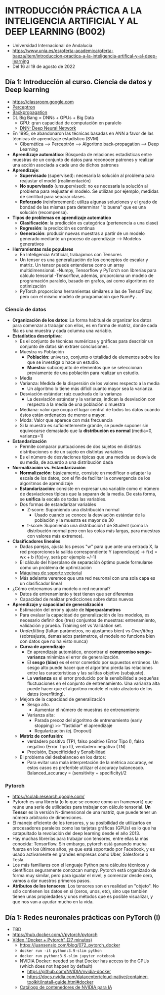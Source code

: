 # INTRODUCCIÓN PRÁCTICA A LA INTELIGENCIA ARTIFICIAL Y AL DEEP LEARNING (B002)
- Universidad Internacional de Andalucia
- https://www.unia.es/es/oferta-academica/oferta-baeza/item/introduccion-practica-a-la-inteligencia-artifical-y-al-deep-learning
- Del 16 al 19 de agosto de 2022

## Día 1: Introducción al curso. Ciencia de datos y Deep learning
- https://classroom.google.com
- [Perceptron](https://www.simplilearn.com/tutorials/deep-learning-tutorial/perceptron)
- [Backpropagation](https://towardsdatascience.com/understanding-backpropagation-abcc509ca9d0)
- DL Big Bang = DNNs + GPUs + Big Data
    - GPU: gran capacidad de computación en paralelo
    - [DNN: Deep Neural Network](https://www.bmc.com/blogs/deep-neural-network/)
- En 1995, se abandonaron las técnicas basadas en ANN a favor de las técnicas de aprendizaje estadístico (SVM)
    - Cibernética --> Perceptrón --> Algoritmo back-propagation --> Deep Learning
- **Aprendizaje automático**: Búsqueda de relaciones estadísticas entre muestras de un conjunto de datos para reconocer patrones y realizar una acción asociada a cada uno de dichos patrones
- **Aprendizaje**:
    - **Supervisado** (supervised): necesaria la solución al problema para reajustar el model (realimentación)
    - **No supervisado** (unsupervised): no es necesaria la solución al problema para reajustar el modelo. Se utilizan por ejemplo, medidas de similitud para separar clases.
    - **Reforzado** (reinforcement): utiliza algunas soluciones y el grado de bondad de las mismas para determinar "lo buena" que es una solución (recompensa).
- **Tipos de problemas en aprendizaje automático**
    - **Clasificación**: la predicción es categórica (pertenencia a una clase)
    - **Regresión**: la predicción es continua
    - **Generación**: producir nuevas muestras a partir de un modelo generado mediante un proceso de aprendizaje --> Modelos generativos
- **Herramientas más populares** 
    - En Inteligencia Artificial, trabajamos con Tensores
    - Un tensor es una generalización de los conceptos de escalar y matriz. Un tensor puede entenderse como un array multidimensional.
    -Numpy, Tensorflow y PyTorch son librerías para cálculo tensorial
    -Tensorflow, además, proporciona un modelo de programación paralelo, basado en grafos, así como algoritmos de optimización
    - PyTorch proporciona herramientas similares a las de TensorFlow, pero con el mismo modelo de programación que NumPy .

### Ciencia de datos
- **Organización de los datos**: La forma habitual de organizar los datos para comenzar a trabajar con ellos, es en forma de matriz, donde cada fila es una muestra y cada columna una variable.
- **Estadística descriptiva**: 
    - Es el conjunto de técnicas numéricas y gráficas para describir un conjunto de datos sin extraer conclusiones.
    - Muestra vs Población
        - **Población**: universo, conjunto o totalidad de elementos sobre los que se investiga o hace un estudio.
        - **Muestra**: subconjunto de elementos que se seleccionan previamente de una población para realizar un estudio.
    - Media
    - Varianza: Medida de la dispersión de los valores respecto a la media
        - Un algoritmo lo tiene más difícil cuanto mayor sea la varianza.
    - Desviación estándar: raíz cuadrada de la varianza
        - La desviación estándar y la varianza, indican la desviación con respecto a la media de una población o muestra
    - Mediana: valor que ocupa el lugar central de todos los datos cuando éstos están ordenados de menor a mayor.
    - Moda: Valor que aparece con más frecuencia
    - Si la muestra es suficientemente grande, se puede suponer sin equivocarse demasiado que la **distribución es normal** (media=0, varianza=1)
- **Estandarización**
    - Permite comparar puntuaciones de dos sujetos en distintas distribuciones o de un sujeto en distintas variables
    - Es el número de desviaciones típicas que una medida se desvía de su media, de acuerdo a una distribución dada
- **Normalización vs. Estandarización**
    - **Normalización**: básicamente, consiste en modificar o adaptar la escala de los datos, con el fin de facilitar la convergencia de los algoritmos de aprendizaje
    - **Estandarización**: consiste en expresar una variable como el número de desviaciones típicas que la separan de la media. De esta forma, se **unifica** la escala de todas las variables.
    - Dos formas de estandarizar variables
        - Z-score: Suponiendo una distribución normal
            - Usado cuando se conoce la desviación estándar de la población y la muestra es mayor de 30
        - t-score: Suponiendo una distribución t de Student (como la distribución normal pero con las colas más largas, para muestras con valores más extremos).
- **Clasificadores lineales**
    - Dadas parejas, ajusta los pesos "w" para que ante una entrada X, la red proporciones la salida correspondiente Y (aprendizaje) -> f(x) = wx + b (f(x)=y, será por ejemplo +/-1)
    - El cálculo del hiperplano de separación óptimo puede formularse como un problema de optimización
    - [Máquinas de soporte vectorial](https://es.wikipedia.org/wiki/M%C3%A1quinas_de_vectores_de_soporte)
    - Más adelante veremos que una red neuronal con una sola capa es un clasificador lineal
- ¿Cómo entrenamos una modelo o red neuronal?
    - Datos de entrenamiento y test tienen que ser diferentes
    - Capacidad de realizar predicciones sobre datos nuevos
- **Aprendizaje y capacidad de generalización**
    - Estimación del error y ajuste de **hiperparámetros**
    - Para evaluar la capacidad de generalización de los modelos, es necesario definir dos (tres) conjuntos de muestras: entrenamiento, validación y prueba. Training set vs Validation set.
    - _Underfitting_ (faltan parámetros, no ajustamos bien) vs _Overfitting_ (sobreajuste, demasiados parámetros, el modelo no funciona bien con datos que no ha visto nunca)
    - **Curva de aprendizaje**
        - En aprendizaje automático, encontrar el **compromiso sesgo-varianza** minimiza el error de generalización.
        - El **sesgo (bias)** es el error cometido por supuestos erróneos. Un sesgo alto puede hacer que el algoritmo pierda las relaciones entre las características y las salidas objetivo (subajuste).
        - La **varianza** es el error producido por la sensibilidad a pequeñas fluctuaciones en el conjunto de entrenamiento. Una varianza alta puede hacer que el algoritmo modele el ruido aleatorio de los datos (overfitting).
    - Mejora de la capacidad de generalización
        - Sesgo alto.
            - Aumentar el número de muestras de entrenamiento
        - Varianza alta:
            - Parada precoz del algoritmo de entrenamiento (early stopping) >> "fastidiar" el aprendizaje
            - Regularización (ej. Dropout)
    - **Matriz de confusión**: 
        - verdadero positivo (TP), falso positivo (Error Tipo I), falso negativo (Error Tipo II), verdadero negativo (TN)
        - Precisión, Especificidad y Sensibilidad
    - El problema del desbalanceo en los datos:
        - Para evitar una mala interpretación de la métrica accuracy, en estos casos es preferible utilizar el accuracy balanceado. Balanced_accuracy = (sensitivity + specificity)/2

### Pytorch
- https://colab.research.google.com/
- Pytorch es una librería (o lo que se conoce como un framework) que reúne una serie de utilidades para trabajar con cálculo tensorial. **Un Tensor** es la versión N-dimensional de una matriz, que puede tener un número arbitrario de dimensiones.
- El manejo eficiente de los tensores, y su posibilidad de utilizarlos en procesadores paralelos como las tarjetas gráficas (GPUs) es lo que ha catapultado la revolución del deep learning desde el año 2013.
- Hay muchas librerías para trabajar con tensores, entre ellas la más conocida: Tensorflow. Sin embargo, pytorch está ganando mucha fuerza en los últimos años, ya que está soportado por Facebook, y es usado activamente en grandes empresas como Uber, Salesforce o Tesla.
- Los más familiares con el lenguaje Python para cálculos técnicos y científicos seguramente conozcan numpy. Pytorch está organizado de forma muy similar, pero para igualar el nivel, y comenzar desde cero, vamos a dar nuestros primeros pasos.
- **Atributos de los tensores**: Los tensores son en realidad un "objeto". No sólo contienen los datos en sí (ceros, unos, etc), sino uqe también tienen unas propiedades y unos métodos que es posible visualizar, y que nos van a ayudar mucho en la vida. 


## Día 1: Redes neuronales prácticas con PyTorch (I)
- TBD
- https://hub.docker.com/r/pytorch/pytorch
- [Vídeo "Docker + Pytorch" (27 minutos)](https://www.youtube.com/watch?v=ZtHaaWvuZVg)
    - https://juansensio.com/blog/072_pytorch_docker
    - `docker run -it python:3.9-slim python`
    - `docker run python:3.9-slim jupyter notebook`
    - NVIDIA Docker: needed so that Docker has access to the GPUs (which does not happen by default)
        - https://github.com/NVIDIA/nvidia-docker
        - https://docs.nvidia.com/datacenter/cloud-native/container-toolkit/install-guide.html#docker
    - [Catálogo de contenedores de NVIDIA para IA](https://catalog.ngc.nvidia.com/containers)
